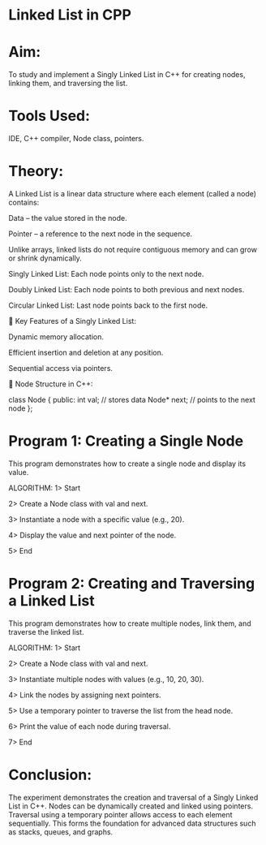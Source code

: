 # Linked List in CPP

# Aim:

To study and implement a Singly Linked List in C++ for creating nodes, linking them, and traversing the list.

# Tools Used:

IDE, C++ compiler, Node class, pointers.

# Theory:

A Linked List is a linear data structure where each element (called a node) contains:

Data – the value stored in the node.

Pointer – a reference to the next node in the sequence.

Unlike arrays, linked lists do not require contiguous memory and can grow or shrink dynamically.

Singly Linked List: Each node points only to the next node.

Doubly Linked List: Each node points to both previous and next nodes.

Circular Linked List: Last node points back to the first node.

🔹 Key Features of a Singly Linked List:

Dynamic memory allocation.

Efficient insertion and deletion at any position.

Sequential access via pointers.

🔹 Node Structure in C++:

class Node {
    public:
        int val;   // stores data
        Node* next; // points to the next node
};

# Program 1: Creating a Single Node

This program demonstrates how to create a single node and display its value.

ALGORITHM:
1> Start

2> Create a Node class with val and next.

3> Instantiate a node with a specific value (e.g., 20).

4> Display the value and next pointer of the node.

5> End

# Program 2: Creating and Traversing a Linked List

This program demonstrates how to create multiple nodes, link them, and traverse the linked list.

ALGORITHM:
1> Start

2> Create a Node class with val and next.

3> Instantiate multiple nodes with values (e.g., 10, 20, 30).

4> Link the nodes by assigning next pointers.

5> Use a temporary pointer to traverse the list from the head node.

6> Print the value of each node during traversal.

7> End

# Conclusion:

The experiment demonstrates the creation and traversal of a Singly Linked List in C++. Nodes can be dynamically created and linked using pointers. Traversal using a temporary pointer allows access to each element sequentially. This forms the foundation for advanced data structures such as stacks, queues, and graphs.
